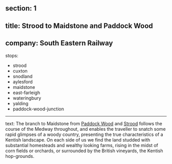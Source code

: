 ﻿section: 1
----
title: Strood to Maidstone and Paddock Wood
----
company: South Eastern Railway
----
stops:
- strood
- cuxton
- snodland
- aylesford
- maidstone
- east-farleigh
- wateringbury
- yalding
- paddock-wood-junction
----
text: The branch to Maidstone from [Paddock Wood](/stations/paddock-wood-junction) and [Strood](/stations/strood) follows the course of the Medway throughout, and enables the traveller to snatch some rapid glimpses of a woody country, presenting the true characteristics of a Kentish landscape. On each side of us we find the land studded with substantial homesteads and wealthy looking farms, rising in the midst of corn fields or orchards, or surrounded by the British vineyards, the Kentish hop-grounds.
